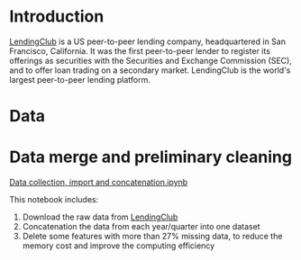 # Introduction
[LendingClub](https://www.lendingclub.com/) is a US peer-to-peer lending company, headquartered in San Francisco, California. It was the first peer-to-peer lender to register its offerings as securities with the Securities and Exchange Commission (SEC), and to offer loan trading on a secondary market. LendingClub is the world's largest peer-to-peer lending platform.

# Data 


# Data merge and preliminary cleaning
[Data collection, import and concatenation.ipynb](https://github.com/Xixiong-Guo/My-project/blob/master/Lending%20club%20load%20data%20analysis/Data%20collection%2C%20import%20and%20concatenation.ipynb)

This notebook includes:
1) Download the raw data from [LendingClub](https://www.lendingclub.com/info/download-data.action)
2) Concatenation the data from each year/quarter into one dataset
3) Delete some features with more than 27% missing data, to reduce the memory cost and improve the computing efficiency 
